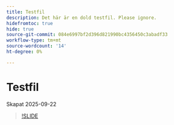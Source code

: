 ```yaml
---
title: Testfil
description: Det här är en dold testfil. Please ignore.
hidefromtoc: true
hide: true
source-git-commit: 084e6997bf2d396d821990bc4356450c3abadf33
workflow-type: tm+mt
source-wordcount: '14'
ht-degree: 0%

---
```


# Testfil

Skapat 2025-09-22

>[!SLIDE](experimentation-agent-overview)
